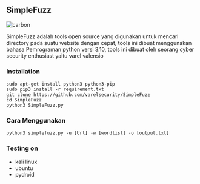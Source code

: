 ## SimpleFuzz

![carbon](https://user-images.githubusercontent.com/105418279/224471690-acb7220a-39bb-4220-a562-f78c9abb56bd.png)


SimpleFuzz adalah tools open source yang digunakan untuk mencari directory pada suatu website dengan cepat, tools ini dibuat menggunakan bahasa Pemrograman python versi 3.10, tools ini dibuat oleh seorang cyber security enthusiast yaitu varel valensio

### Installation
```
sudo apt-get install python3 python3-pip
sudo pip3 install -r requirement.txt
git clone https://github.com/varelsecurity/SimpleFuzz
cd SimpleFuzz
python3 SimpleFuzz.py
```

### Cara Menggunakan
```
python3 simplefuzz.py -u [Url] -w [wordlist] -o [output.txt]
```
### Testing on 

* kali linux
* ubuntu
* pydroid
